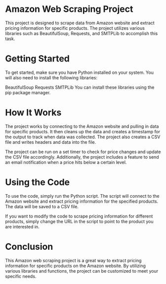 # Amazon Web Scraping Project

This project is designed to scrape data from Amazon website and extract pricing information for specific products. The project utilizes various libraries such as BeautifulSoup, Requests, and SMTPLib to accomplish this task.

# Getting Started
To get started, make sure you have Python installed on your system. You will also need to install the following libraries:

BeautifulSoup
Requests
SMTPLib
You can install these libraries using the pip package manager.

# How It Works
The project works by connecting to the Amazon website and pulling in data for specific products. It then cleans up the data and creates a timestamp for the output to track when data was collected. The project also creates a CSV file and writes headers and data into the file.

The project can be run on a set timer to check for price changes and update the CSV file accordingly. Additionally, the project includes a feature to send an email notification when a price hits below a certain level.

# Using the Code
To use the code, simply run the Python script. The script will connect to the Amazon website and extract pricing information for the specified products. The data will be saved to a CSV file.

If you want to modify the code to scrape pricing information for different products, simply change the URL in the script to point to the product you are interested in.

# Conclusion
This Amazon web scraping project is a great way to extract pricing information for specific products on the Amazon website. By utilizing various libraries and functions, the project can be customized to meet your specific needs.

